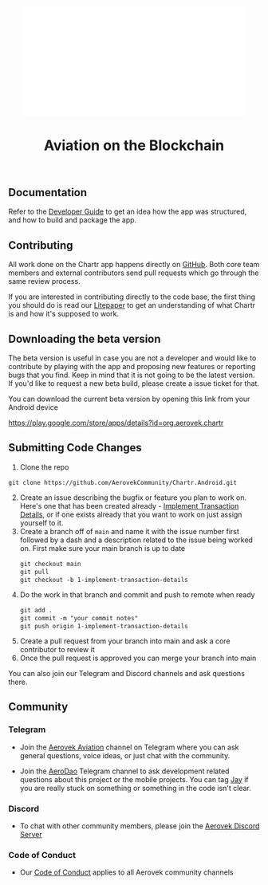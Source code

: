<p align="center">
<img width="450" src="./docs/images/chartr_logo.png?raw=true" alt="Chartr logo">
</p>

<h1 align="center">
Aviation on the Blockchain
</h1>
<br />

## Documentation

Refer to the [Developer Guide](./docs/DEVELOPER_GUIDE.md) to get an idea how the app was structured, and how to build and package the app.

## Contributing

All work done on the Chartr app happens directly on [GitHub](https://github.com/AerovekCommunity/Chartr.Android). Both core team members and external contributors send pull requests which go through the same review process.

If you are interested in contributing directly to the code base, the first thing you should do is read our [Litepaper](https://github.com/AerovekCommunity/litepaper) to get an understanding of what Chartr is and how it's supposed to work. 

## Downloading the beta version
The beta version is useful in case you are not a developer and would like to contribute by playing with the app and proposing new features or reporting bugs that you find. 
Keep in mind that it is not going to be the latest version. If you'd like to request a new beta build, please create a issue ticket for that.

You can download the current beta version by opening this link from your Android device

https://play.google.com/store/apps/details?id=org.aerovek.chartr


## **Submitting Code Changes**
1. Clone the repo
```
git clone https://github.com/AerovekCommunity/Chartr.Android.git
```
2. Create an issue describing the bugfix or feature you plan to work on. Here's one that has been created already - [Implement Transaction Details](https://github.com/AerovekCommunity/Chartr.Android/issues/1), or if one exists already that you want to work on just assign yourself to it.
3. Create a branch off of `main` and name it with the issue number first followed by a dash and a description related to the issue being worked on. First make sure your main branch is up to date
    ```
    git checkout main
    git pull
    git checkout -b 1-implement-transaction-details
    ```
4. Do the work in that branch and commit and push to remote when ready
    ```
    git add . 
    git commit -m "your commit notes"
    git push origin 1-implement-transaction-details
    ```
5. Create a pull request from your branch into main and ask a core contributor to review it
6. Once the pull request is approved you can merge your branch into main

You can also join our Telegram and Discord channels and ask questions there. 

## Community
### Telegram

* Join the [Aerovek Aviation](https://t.me/aerovekviation) channel on Telegram where you can ask general questions, voice ideas, or just chat with the community.

* Join the [AeroDao](https://t.me/AeroDao) Telegram channel to ask development related questions about this project or the mobile projects. You can tag [Jay](https://t.me/prolowfile) if you are really stuck on something or something in the code isn't clear.

### Discord
* To chat with other community members, please join the [Aerovek Discord Server](https://discord.gg/PfwEt3YUKM) 

### Code of Conduct
* Our [Code of Conduct](./docs/CODE_OF_CONDUCT.md) applies to all Aerovek community channels

